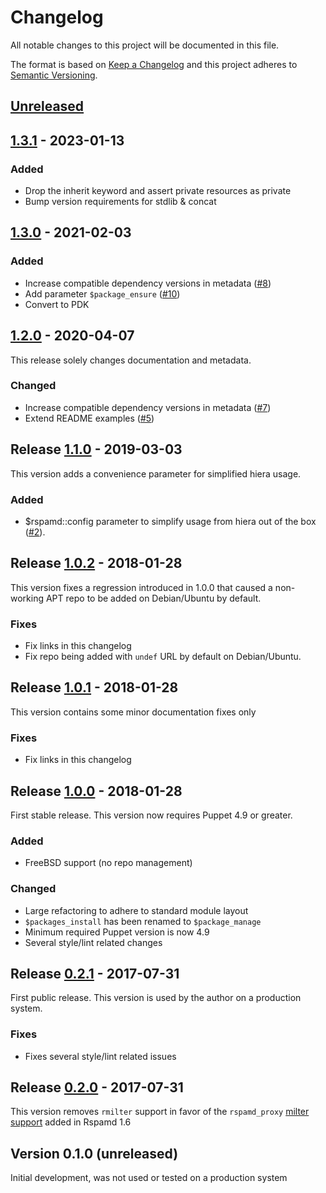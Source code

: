 # Changelog
All notable changes to this project will be documented in this file.

The format is based on [Keep a Changelog](http://keepachangelog.com/en/1.0.0/)
and this project adheres to [Semantic Versioning](http://semver.org/spec/v2.0.0.html).

## [Unreleased]

## [1.3.1] - 2023-01-13
### Added
- Drop the inherit keyword and assert private resources as private
- Bump version requirements for stdlib & concat

## [1.3.0] - 2021-02-03
### Added
- Increase compatible dependency versions in metadata ([#8])
- Add parameter `$package_ensure` ([#10])
- Convert to PDK

## [1.2.0] - 2020-04-07
This release solely changes documentation and metadata.

### Changed
- Increase compatible dependency versions in metadata ([#7])
- Extend README examples ([#5])

## Release [1.1.0] - 2019-03-03
This version adds a convenience parameter for simplified hiera usage.

### Added
- $rspamd::config parameter to simplify usage from hiera out of the box ([#2]).

## Release [1.0.2] - 2018-01-28
This version fixes a regression introduced in 1.0.0 that caused a non-working
APT repo to be added on Debian/Ubuntu by default.

### Fixes
- Fix links in this changelog
- Fix repo being added with `undef` URL by default on Debian/Ubuntu.

## Release [1.0.1] - 2018-01-28
This version contains some minor documentation fixes only

### Fixes
- Fix links in this changelog

## Release [1.0.0] - 2018-01-28
First stable release. This version now requires Puppet 4.9 or greater.

### Added
- FreeBSD support (no repo management)

### Changed
- Large refactoring to adhere to standard module layout
- `$packages_install` has been renamed to `$package_manage`
- Minimum required Puppet version is now 4.9
- Several style/lint related changes

## Release [0.2.1] - 2017-07-31
First public release. This version is used by the author on a production system.

### Fixes
- Fixes several style/lint related issues

## Release [0.2.0] - 2017-07-31
This version removes `rmilter` support in favor of the `rspamd_proxy` [milter support](https://rspamd.com/doc/workers/rspamd_proxy.html) added in Rspamd 1.6

## Version 0.1.0 (unreleased)
Initial development, was not used or tested on a production system

[Unreleased]: https://gitlab.wikimedia.org/repos/sre/puppet-rspamd/compare/v1.3.1...master
[1.3.1]: https://gitlab.wikimedia.org/repos/sre/puppet-rspamd/compare/v1.3.0...v1.3.1
[1.3.0]: https://github.com/oxc/puppet-rspamd/compare/v1.2.0...v1.3.0
[1.2.0]: https://github.com/oxc/puppet-rspamd/compare/v1.1.0...v1.2.0
[1.1.0]: https://github.com/oxc/puppet-rspamd/compare/v1.0.2...v1.1.0
[1.0.2]: https://github.com/oxc/puppet-rspamd/compare/v1.0.1...v1.0.2
[1.0.1]: https://github.com/oxc/puppet-rspamd/compare/v1.0.0...v1.0.1
[1.0.0]: https://github.com/oxc/puppet-rspamd/compare/v0.2.1...v1.0.0
[0.2.1]: https://github.com/oxc/puppet-rspamd/compare/v0.2.0...v0.2.1
[0.2.0]: https://github.com/oxc/puppet-rspamd/compare/1980687...v0.2.0
[#10]: https://github.com/oxc/puppet-rspamd/pull/10
[#8]: https://github.com/oxc/puppet-rspamd/pull/8
[#7]: https://github.com/oxc/puppet-rspamd/pull/7
[#5]: https://github.com/oxc/puppet-rspamd/issues/5
[#2]: https://github.com/oxc/puppet-rspamd/pull/2
